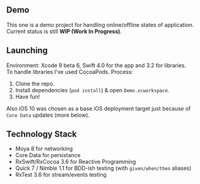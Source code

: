 ## Demo

This one is a demo project for handling online/offline states of application.<br />
Current status is still **WIP (Work In Progress)**.

## Launching

Environment: Xcode 9 beta 6, Swift 4.0 for the app and 3.2 for libraries.<br />
To handle libraries I've used CocoaPods. Process:

1. Clone the repo.
2. Install dependencies (`pod install`) & open `Demo.xcworkspace`.
3. Have fun!

Also iOS 10 was chosen as a base iOS deployment target just because of `Core Data` updates (more below).

## Technology Stack

- Moya 8 for networking
- Core Data for persistance
- RxSwift/RxCocoa 3.6 for Reactive Programming
- Quick 7 / Nimble 1.1 for BDD-ish testing (with `given/when/then` aliases)
- RxTest 3.6 for stream/events testing

